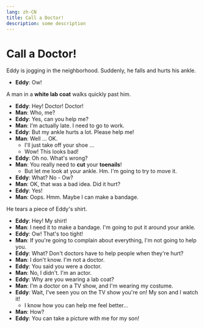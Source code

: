 ```yaml
---
lang: zh-CN
title: Call a Doctor!
description: some description
---
```


# Call a Doctor!

Eddy is jogging in the neighborhood. Suddenly, he falls and hurts his ankle.

- **Eddy**: Ow!

A man in a **white lab coat** walks quickly past him.

- **Eddy**: Hey! Doctor! Doctor!
- **Man**: Who, me?
- **Eddy**: Yes, can you help me?
- **Man**: I'm actually late. I need to go to work.
- **Eddy**: But my ankle hurts a lot. Please help me!
- **Man**: Well ... OK.
  - I'll just take off your shoe ...
  - Wow! This looks bad!
- **Eddy**: Oh no. What's wrong?
- **Man**: You really need to **cut** your **toenails**!
  - But let me look at your ankle. Hm. I'm going to try to move it.
- **Eddy**: What? No - Ow?
- **Man**: OK, that was a bad idea. Did it hurt?
- **Eddy**: Yes!
- **Man**: Oops. Hmm. Maybe I can make a bandage.

He tears a piece of Eddy's shirt.

- **Eddy**: Hey! My shirt!
- **Man**: I need it to make a bandage. I'm going to put it around your ankle.
- **Eddy**: Ow! That's too tight!
- **Man**: If you're going to complain about everything, I'm not going to help you.
- **Eddy**: What? Don't doctors have to help people when they're hurt?
- **Man**: I don't know. I'm not a doctor.
- **Eddy**: You said you were a doctor.
- **Man**: No, I didn't. I'm an actor.
- **Eddy**: Why are you wearing a lab coat?
- **Man**: I'm a doctor on a TV show, and I'm wearing my costume.
- **Eddy**: Wait, I've seen you on the TV show you're on! My son and I watch it!
  - I know how you can help me feel better...
- **Man**: How?
- **Eddy**: You can take a picture with me for my son!
